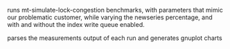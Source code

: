 
runs mt-simulate-lock-congestion benchmarks,
with parameters that mimic our problematic customer,
while varying the newseries percentage, and with and without the index write queue enabled.

parses the measurements output of each run and generates gnuplot charts

